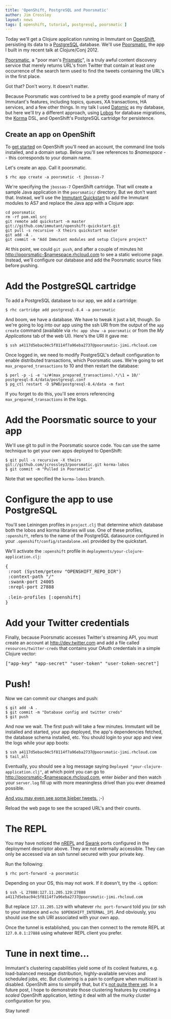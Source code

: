 ```yaml
---
title: 'OpenShift, PostgreSQL and Poorsmatic'
author: Jim Crossley
layout: news
tags: [ openshift, tutorial, postgresql, poorsmatic ]
---
```


Today we'll get a Clojure application running in Immutant on
[OpenShift], persisting its data to a [PostgreSQL] database. We'll use
[Poorsmatic], the app I built in my recent talk at Clojure/Conj 2012.

[Poorsmatic], a "poor man's [Prismatic]", is a truly awful content
discovery service that merely returns URL's from Twitter that contain
at least one occurrence of the search term used to find the tweets
containing the URL's in the first place.

Got that? Don't worry. It doesn't matter.

Because Poorsmatic was contrived to be a pretty good example of many
of Immutant's features, including topics, queues, XA transactions, HA
services, and a few other things. In my talk I used [Datomic] as my
database, but here we'll try a different approach, using [Lobos] for
database migrations, the [Korma] DSL, and OpenShift's PostgreSQL
cartridge for persistence.

## Create an app on OpenShift

To [get started] on OpenShift you'll need an account, the command line
tools installed, and a domain setup. Below you'll see references to
*$namespace* -- this corresponds to your domain name.

Let's create an app. Call it poorsmatic.

    $ rhc app create -a poorsmatic -t jbossas-7

We're specifying the `jbossas-7` OpenShift cartridge. That will create
a sample Java application in the `poorsmatic/` directory. But we don't
want that. Instead, we'll use the [Immutant Quickstart] to add the
Immutant modules to AS7 and replace the Java app with a Clojure app:

    cd poorsmatic
    rm -rf pom.xml src
    git remote add quickstart -m master git://github.com/immutant/openshift-quickstart.git
    git pull -s recursive -X theirs quickstart master
    git add -A .
    git commit -m "Add Immutant modules and setup Clojure project"

At this point, we could `git push`, and after a couple of minutes hit
<http://poorsmatic-$namespace.rhcloud.com> to see a static welcome
page. Instead, we'll configure our database and add the Poorsmatic
source files before pushing.

# Add the PostgreSQL cartridge

To add a PostgreSQL database to our app, we add a cartridge:

    $ rhc cartridge add postgresql-8.4 -a poorsmatic

And boom, we have a database. We have to tweak it just a bit, though.
So we're going to log into our app using the ssh URI from the output
of the `app create` command (available via `rhc app show -a
poorsmatic` or from the *My Applications* tab of the web UI). Here's
the URI it gave me:

    $ ssh a4117d5ebac04c5f8114f7a96eba2737@poorsmatic-jimi.rhcloud.com

Once logged in, we need to modify PostgreSQL's default configuration
to enable distributed transactions, which Poorsmatic uses. We're going
to set `max_prepared_transactions` to 10 and then restart the database:

    $ perl -p -i -e 's/#(max_prepared_transactions).*/\1 = 10/' postgresql-8.4/data/postgresql.conf
    $ pg_ctl restart -D $PWD/postgresql-8.4/data -m fast

If you forget to do this, you'll see errors referencing
`max_prepared_transactions` in the logs.

# Add the Poorsmatic source to your app

We'll use git to pull in the Poorsmatic source code. You can use the
same technique to get your own apps deployed to OpenShift:

    $ git pull -s recursive -X theirs git://github.com/jcrossley3/poorsmatic.git korma-lobos
    $ git commit -m "Pulled in Poorsmatic"

Note that we specified the `korma-lobos` branch.

# Configure the app to use PostgreSQL

You'll see Leiningen profiles in `project.clj` that determine which
database both the lobos and korma libraries will use. One of these
profiles, `:openshift`, refers to the name of the PostgreSQL
datasource configured in your `.openshift/config/standalone.xml`
provided by the quickstart.

We'll activate the `:openshift` profile in
`deployments/your-clojure-application.clj`:

<pre class="syntax clojure">{
 :root (System/getenv "OPENSHIFT_REPO_DIR")
 :context-path "/"
 :swank-port 24005
 :nrepl-port 27888

 :lein-profiles [:openshift]
}</pre>

# Add your Twitter credentials

Finally, because Poorsmatic accesses Twitter's streaming API, you must
create an account at <http://dev.twitter.com> and add a file called
`resources/twitter-creds` that contains your OAuth credentials in a
simple Clojure vector:

<pre class="syntax clojure">["app-key" "app-secret" "user-token" "user-token-secret"]</pre>

# Push!

Now we can commit our changes and push:

    $ git add -A .
    $ git commit -m "Database config and twitter creds"
    $ git push

And now we wait. The first push will take a few minutes. Immutant will
be installed and started, your app deployed, the app's dependencies
fetched, the database schema installed, etc. You should login to your
app and view the logs while your app boots:

    $ ssh a4117d5ebac04c5f8114f7a96eba2737@poorsmatic-jimi.rhcloud.com
    $ tail_all

Eventually, you should see a log message saying `Deployed
"your-clojure-application.clj"`, at which point you can go to
<http://poorsmatic-$namespace.rhcloud.com>, enter *bieber* and then
watch your `server.log` fill up with more meaningless drivel than you
ever dreamed possible.

[And you may even see some bieber tweets.](http://instantrimshot.com/index.php?sound=rimshot&play=true) ;-)

Reload the web page to see the scraped URL's and their counts.

# The REPL

You may have noticed the [nREPL] and [Swank] ports configured in the
deployment descriptor above. They are not externally accessible. They
can only be accessed via an ssh tunnel secured with your private key.

Run the following:

    $ rhc port-forward -a poorsmatic

Depending on your OS, this may not work. If it doesn't, try the `-L`
option:

    $ ssh -L 27888:127.11.205.129:27888 a4117d5ebac04c5f8114f7a96eba2737@poorsmatic-jimi.rhcloud.com

But replace `127.11.205.129` with whatever `rhc port-forward` told you
(or ssh to your instance and `echo $OPENSHIFT_INTERNAL_IP`). And
obviously, you should use the ssh URI associated with your own app.

Once the tunnel is established, you can then connect to the remote
REPL at `127.0.0.1:27888` using whatever REPL client you prefer.

# Tune in next time...

Immutant's clustering capabilities yield some of its coolest features,
e.g. load-balanced message distribution, highly-available services and
scheduled jobs, etc. But clustering is a pain to configure when
multicast is disabled. OpenShift aims to simplify that, but it's
[not quite there yet][883944]. In a future post, I hope to demonstrate
those clustering features by creating a *scaled* OpenShift
application, letting it deal with all the murky cluster configuration
for you.

Stay tuned!

[get started]: https://openshift.redhat.com/community/get-started 
[Immutant Quickstart]: https://github.com/immutant/openshift-quickstart
[Lobos]: https://github.com/budu/lobos
[Korma]: http://sqlkorma.com/
[Poorsmatic]: https://github.com/jcrossley3/poorsmatic
[Prismatic]: http://getprismatic.com
[Datomic]: http://www.datomic.com/
[PostgreSQL]: http://www.postgresql.org/
[OpenShift]: http://openshift.com/
[883944]: https://bugzilla.redhat.com/show_bug.cgi?id=883944
[nREPL]: https://github.com/clojure/tools.nrepl
[Swank]: https://github.com/technomancy/swank-clojure
